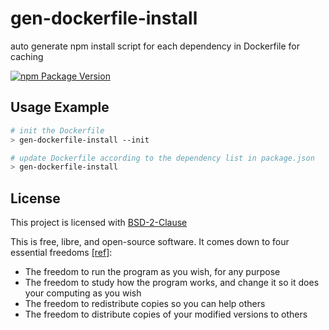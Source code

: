 # gen-dockerfile-install

auto generate npm install script for each dependency in Dockerfile for caching

[![npm Package Version](https://img.shields.io/npm/v/gen-dockerfile-install.svg?maxAge=3600)](https://www.npmjs.com/package/gen-dockerfile-install)

## Usage Example
```bash
# init the Dockerfile
> gen-dockerfile-install --init

# update Dockerfile according to the dependency list in package.json
> gen-dockerfile-install
```

## License

This project is licensed with [BSD-2-Clause](./LICENSE)

This is free, libre, and open-source software. It comes down to four essential freedoms [[ref]](https://seirdy.one/2021/01/27/whatsapp-and-the-domestication-of-users.html#fnref:2):

- The freedom to run the program as you wish, for any purpose
- The freedom to study how the program works, and change it so it does your computing as you wish
- The freedom to redistribute copies so you can help others
- The freedom to distribute copies of your modified versions to others
